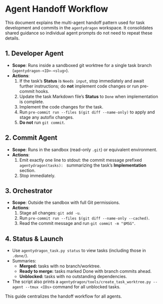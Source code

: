  # Agent Handoff Workflow

 This document explains the multi-agent handoff pattern used for task development and commits
 in the `agentydragon` workspace. It consolidates shared guidance so individual agent prompts
 do not need to repeat these details.

 ## 1. Developer Agent
 - **Scope**: Runs inside a sandboxed git worktree for a single task branch (`agentydragon-<ID>-<slug>`).
- **Actions**:
  1. If the task’s **Status** is `Needs input`, stop immediately and await further instructions; do **not** implement code changes or run pre-commit hooks.
  2. Update the task Markdown file’s **Status** to `Done` when implementation is complete.
  3. Implement the code changes for the task.
  4. Run `pre-commit run --files $(git diff --name-only)` to apply and stage any autofix changes.
  5. **Do not** run `git commit`.

 ## 2. Commit Agent
 - **Scope**: Runs in the sandbox (read-only `.git`) or equivalent environment.
 - **Actions**:
   1. Emit exactly one line to stdout: the commit message prefixed `agentydragon(tasks): `
      summarizing the task’s **Implementation** section.
   2. Stop immediately.

 ## 3. Orchestrator
 - **Scope**: Outside the sandbox with full Git permissions.
 - **Actions**:
   1. Stage all changes: `git add -u`.
   2. Run `pre-commit run --files $(git diff --name-only --cached)`.
   3. Read the commit message and run `git commit -m "$MSG"`.

 ## 4. Status & Launch
 - Use `agentydragon_task.py status` to view tasks (including those in `.done/`).
 - Summaries:
   - **Merged:** tasks with no branch/worktree.
   - **Ready to merge:** tasks marked Done with branch commits ahead.
   - **Unblocked:** tasks with no outstanding dependencies.
- The script also prints a `agentydragon/tools/create_task_worktree.py --agent --tmux <IDs>` command for all unblocked tasks.

This guide centralizes the handoff workflow for all agents.
